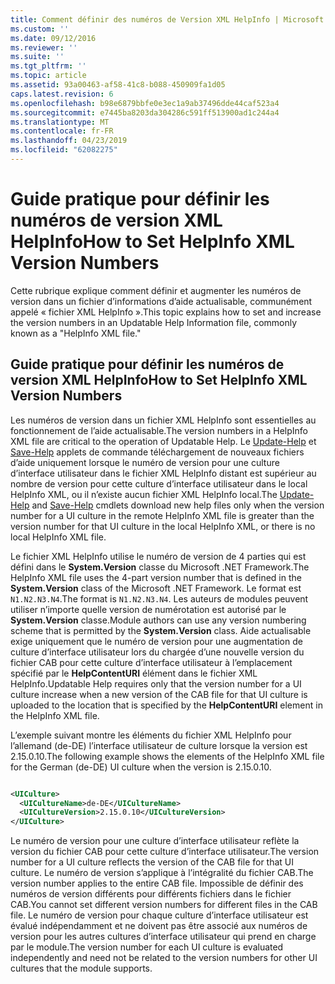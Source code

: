```yaml
---
title: Comment définir des numéros de Version XML HelpInfo | Microsoft Docs
ms.custom: ''
ms.date: 09/12/2016
ms.reviewer: ''
ms.suite: ''
ms.tgt_pltfrm: ''
ms.topic: article
ms.assetid: 93a00463-af58-41c8-b088-450909fa1d05
caps.latest.revision: 6
ms.openlocfilehash: b98e6879bbfe0e3ec1a9ab37496dde44caf523a4
ms.sourcegitcommit: e7445ba8203da304286c591ff513900ad1c244a4
ms.translationtype: MT
ms.contentlocale: fr-FR
ms.lasthandoff: 04/23/2019
ms.locfileid: "62082275"
---
```

# <a name="how-to-set-helpinfo-xml-version-numbers"></a><span data-ttu-id="aca17-102">Guide pratique pour définir les numéros de version XML HelpInfo</span><span class="sxs-lookup"><span data-stu-id="aca17-102">How to Set HelpInfo XML Version Numbers</span></span>

<span data-ttu-id="aca17-103">Cette rubrique explique comment définir et augmenter les numéros de version dans un fichier d’informations d’aide actualisable, communément appelé « fichier XML HelpInfo ».</span><span class="sxs-lookup"><span data-stu-id="aca17-103">This topic explains how to set and increase the version numbers in an Updatable Help Information file, commonly known as a "HelpInfo XML file."</span></span>

## <a name="how-to-set-helpinfo-xml-version-numbers"></a><span data-ttu-id="aca17-104">Guide pratique pour définir les numéros de version XML HelpInfo</span><span class="sxs-lookup"><span data-stu-id="aca17-104">How to Set HelpInfo XML Version Numbers</span></span>

<span data-ttu-id="aca17-105">Les numéros de version dans un fichier XML HelpInfo sont essentielles au fonctionnement de l’aide actualisable.</span><span class="sxs-lookup"><span data-stu-id="aca17-105">The version numbers in a HelpInfo XML file are critical to the operation of Updatable Help.</span></span>
<span data-ttu-id="aca17-106">Le [Update-Help](/powershell/module/Microsoft.PowerShell.Core/Update-Help) et [Save-Help](/powershell/module/Microsoft.PowerShell.Core/Save-Help) applets de commande téléchargement de nouveaux fichiers d’aide uniquement lorsque le numéro de version pour une culture d’interface utilisateur dans le fichier XML HelpInfo distant est supérieur au nombre de version pour cette culture d’interface utilisateur dans le local HelpInfo XML, ou il n’existe aucun fichier XML HelpInfo local.</span><span class="sxs-lookup"><span data-stu-id="aca17-106">The [Update-Help](/powershell/module/Microsoft.PowerShell.Core/Update-Help) and [Save-Help](/powershell/module/Microsoft.PowerShell.Core/Save-Help) cmdlets download new help files only when the version number for a UI culture in the remote HelpInfo XML file is greater than the version number for that UI culture in the local HelpInfo XML, or there is no local HelpInfo XML file.</span></span>

<span data-ttu-id="aca17-107">Le fichier XML HelpInfo utilise le numéro de version de 4 parties qui est défini dans le **System.Version** classe du Microsoft .NET Framework.</span><span class="sxs-lookup"><span data-stu-id="aca17-107">The HelpInfo XML file uses the 4-part version number that is defined in the **System.Version** class of the Microsoft .NET Framework.</span></span> <span data-ttu-id="aca17-108">Le format est `N1.N2.N3.N4`.</span><span class="sxs-lookup"><span data-stu-id="aca17-108">The format is `N1.N2.N3.N4`.</span></span> <span data-ttu-id="aca17-109">Les auteurs de modules peuvent utiliser n’importe quelle version de numérotation est autorisé par le **System.Version** classe.</span><span class="sxs-lookup"><span data-stu-id="aca17-109">Module authors can use any version numbering scheme that is permitted by the **System.Version** class.</span></span> <span data-ttu-id="aca17-110">Aide actualisable exige uniquement que le numéro de version pour une augmentation de culture d’interface utilisateur lors du chargée d’une nouvelle version du fichier CAB pour cette culture d’interface utilisateur à l’emplacement spécifié par le **HelpContentURI** élément dans le fichier XML HelpInfo.</span><span class="sxs-lookup"><span data-stu-id="aca17-110">Updatable Help requires only that the version number for a UI culture increase when a new version of the CAB file for that UI culture is uploaded to the location that is specified by the **HelpContentURI** element in the HelpInfo XML file.</span></span>

<span data-ttu-id="aca17-111">L’exemple suivant montre les éléments du fichier XML HelpInfo pour l’allemand (de-DE) l’interface utilisateur de culture lorsque la version est 2.15.0.10.</span><span class="sxs-lookup"><span data-stu-id="aca17-111">The following example shows the elements of the HelpInfo XML file for the German (de-DE) UI culture when the version is 2.15.0.10.</span></span>

```xml

<UICulture>
  <UICultureName>de-DE</UICultureName>
  <UICultureVersion>2.15.0.10</UICultureVersion>
</UICulture>
```

<span data-ttu-id="aca17-112">Le numéro de version pour une culture d’interface utilisateur reflète la version du fichier CAB pour cette culture d’interface utilisateur.</span><span class="sxs-lookup"><span data-stu-id="aca17-112">The version number for a UI culture reflects the version of the CAB file for that UI culture.</span></span> <span data-ttu-id="aca17-113">Le numéro de version s’applique à l’intégralité du fichier CAB.</span><span class="sxs-lookup"><span data-stu-id="aca17-113">The version number applies to the entire CAB file.</span></span> <span data-ttu-id="aca17-114">Impossible de définir des numéros de version différents pour différents fichiers dans le fichier CAB.</span><span class="sxs-lookup"><span data-stu-id="aca17-114">You cannot set different version numbers for different files in the CAB file.</span></span> <span data-ttu-id="aca17-115">Le numéro de version pour chaque culture d’interface utilisateur est évalué indépendamment et ne doivent pas être associé aux numéros de version pour les autres cultures d’interface utilisateur qui prend en charge par le module.</span><span class="sxs-lookup"><span data-stu-id="aca17-115">The version number for each UI culture is evaluated independently and need not be related to the version numbers for other UI cultures that the module supports.</span></span>